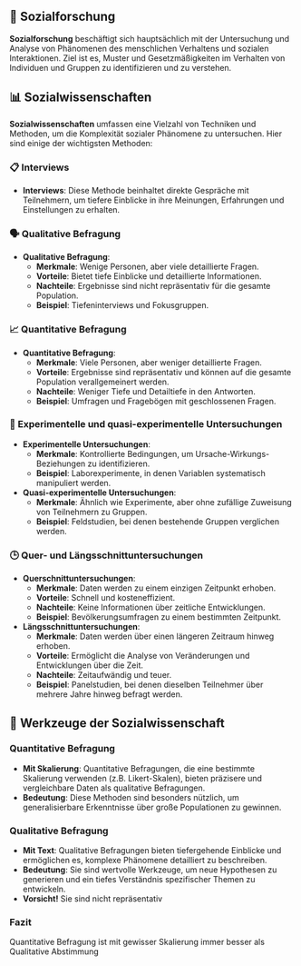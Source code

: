 ## 📌 Sozialforschung

**Sozialforschung** beschäftigt sich hauptsächlich mit der Untersuchung und Analyse von Phänomenen des menschlichen Verhaltens und sozialen Interaktionen. Ziel ist es, Muster und Gesetzmäßigkeiten im Verhalten von Individuen und Gruppen zu identifizieren und zu verstehen.

## 📊 Sozialwissenschaften

**Sozialwissenschaften** umfassen eine Vielzahl von Techniken und Methoden, um die Komplexität sozialer Phänomene zu untersuchen. Hier sind einige der wichtigsten Methoden:

### 📋 Interviews

- **Interviews**: Diese Methode beinhaltet direkte Gespräche mit Teilnehmern, um tiefere Einblicke in ihre Meinungen, Erfahrungen und Einstellungen zu erhalten.

### 🗣️ Qualitative Befragung

- **Qualitative Befragung**: 
  - **Merkmale**: Wenige Personen, aber viele detaillierte Fragen.
  - **Vorteile**: Bietet tiefe Einblicke und detaillierte Informationen.
  - **Nachteile**: Ergebnisse sind nicht repräsentativ für die gesamte Population.
  - **Beispiel**: Tiefeninterviews und Fokusgruppen.

### 📈 Quantitative Befragung

- **Quantitative Befragung**:
  - **Merkmale**: Viele Personen, aber weniger detaillierte Fragen.
  - **Vorteile**: Ergebnisse sind repräsentativ und können auf die gesamte Population verallgemeinert werden.
  - **Nachteile**: Weniger Tiefe und Detailtiefe in den Antworten.
  - **Beispiel**: Umfragen und Fragebögen mit geschlossenen Fragen.

### 🔬 Experimentelle und quasi-experimentelle Untersuchungen

- **Experimentelle Untersuchungen**: 
  - **Merkmale**: Kontrollierte Bedingungen, um Ursache-Wirkungs-Beziehungen zu identifizieren.
  - **Beispiel**: Laborexperimente, in denen Variablen systematisch manipuliert werden.
- **Quasi-experimentelle Untersuchungen**:
  - **Merkmale**: Ähnlich wie Experimente, aber ohne zufällige Zuweisung von Teilnehmern zu Gruppen.
  - **Beispiel**: Feldstudien, bei denen bestehende Gruppen verglichen werden.

### 🕒 Quer- und Längsschnittuntersuchungen

- **Querschnittuntersuchungen**:
  - **Merkmale**: Daten werden zu einem einzigen Zeitpunkt erhoben.
  - **Vorteile**: Schnell und kosteneffizient.
  - **Nachteile**: Keine Informationen über zeitliche Entwicklungen.
  - **Beispiel**: Bevölkerungsumfragen zu einem bestimmten Zeitpunkt.
- **Längsschnittuntersuchungen**:
  - **Merkmale**: Daten werden über einen längeren Zeitraum hinweg erhoben.
  - **Vorteile**: Ermöglicht die Analyse von Veränderungen und Entwicklungen über die Zeit.
  - **Nachteile**: Zeitaufwändig und teuer.
  - **Beispiel**: Panelstudien, bei denen dieselben Teilnehmer über mehrere Jahre hinweg befragt werden.

## 🔧 Werkzeuge der Sozialwissenschaft

### Quantitative Befragung

- **Mit Skalierung**: Quantitative Befragungen, die eine bestimmte Skalierung verwenden (z.B. Likert-Skalen), bieten präzisere und vergleichbare Daten als qualitative Befragungen.
- **Bedeutung**: Diese Methoden sind besonders nützlich, um generalisierbare Erkenntnisse über große Populationen zu gewinnen.

### Qualitative Befragung

- **Mit Text**: Qualitative Befragungen bieten tiefergehende Einblicke und ermöglichen es, komplexe Phänomene detailliert zu beschreiben.
- **Bedeutung**: Sie sind wertvolle Werkzeuge, um neue Hypothesen zu generieren und ein tiefes Verständnis spezifischer Themen zu entwickeln.
- **Vorsicht!** Sie sind nicht repräsentativ

### Fazit
Quantitative Befragung ist mit gewisser Skalierung immer besser als Qualitative Abstimmung 
